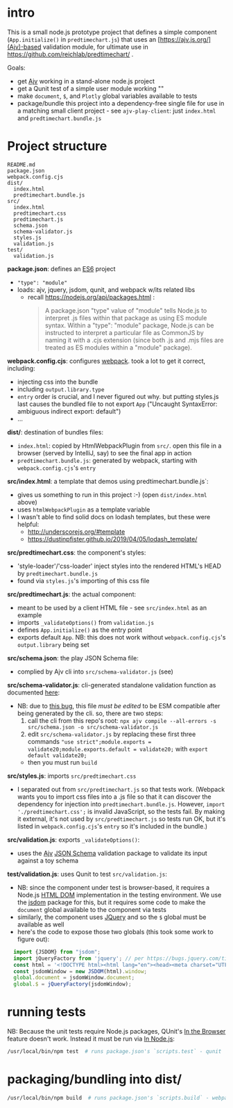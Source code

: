 # intro

This is a small node.js prototype project that defines a simple component (`App.initialize()` in `predtimechart.js`) that uses an [https://ajv.js.org/](Ajv)-based validation module, for ultimate use in https://github.com/reichlab/predtimechart/ .

Goals:

- get [Ajv](https://ajv.js.org/) working in a stand-alone node.js project
- get a Qunit test of a simple user module working ""
- make `document`, `$`, and `Plotly` global variables available to tests
- package/bundle this project into a dependency-free single file for use in a matching small client project - see `ajv-play-client`: just `index.html` and `predtimechart.bundle.js`


# Project structure
```
README.md
package.json
webpack.config.cjs
dist/
  index.html
  predtimechart.bundle.js
src/
  index.html
  predtimechart.css
  predtimechart.js
  schema.json
  schema-validator.js
  styles.js
  validation.js
test/
  validation.js
```


**package.json**: defines an [ES6](https://developer.mozilla.org/en-US/docs/Web/JavaScript) project
- `"type": "module"`
- loads: ajv, jquery, jsdom, qunit, and webpack w/its related libs
  - recall https://nodejs.org/api/packages.html :
    > A package.json "type" value of "module" tells Node.js to interpret .js files within that package as using ES module syntax.
    > Within a "type": "module" package, Node.js can be instructed to interpret a particular file as CommonJS by naming it with a .cjs extension (since both .js and .mjs files are treated as ES modules within a "module" package).

**webpack.config.cjs**: configures [webpack](https://webpack.js.org/). took a lot to get it correct, including:
- injecting css into the bundle
- including `output.library.type`
- `entry` order is crucial, and I never figured out why. but putting styles.js last causes the bundled file to not export `App` ("Uncaught SyntaxError: ambiguous indirect export: default")
- ...

**dist/**: destination of bundles files:
- `index.html`: copied by HtmlWebpackPlugin from `src/`. open this file in a browser (served by IntelliJ, say) to see the final app in action
- `predtimechart.bundle.js`: generated by webpack, starting with `webpack.config.cjs`'s `entry`

**src/index.html**: a template that demos using predtimechart.bundle.js`:
- gives us something to run in this project :-) (open `dist/index.html` above)
- uses `htmlWebpackPlugin` as a template variable
- I wasn't able to find solid docs on lodash templates, but these were helpful:
    - http://underscorejs.org/#template
    - https://dustinpfister.github.io/2019/04/05/lodash_template/

**src/predtimechart.css**: the component's styles:
- 'style-loader'/'css-loader' inject styles into the rendered HTML's HEAD by `predtimechart.bundle.js`
-  found via `styles.js`'s importing of this css file

**src/predtimechart.js**: the actual component:
- meant to be used by a client HTML file - see `src/index.html` as an example
- imports `_validateOptions()` from `validation.js`
- defines `App.initialize()` as the entry point
- exports default `App`. NB: this does not work without `webpack.config.cjs`'s `output.library` being set

**src/schema.json**: the play JSON Schema file:
- complied by Ajv cli into `src/schema-validator.js` (see)

**src/schema-validator.js**: cli-generated standalone validation function as documented [here](https://ajv.js.org/standalone.html):
- NB: due to [this bug](https://github.com/ajv-validator/ajv-cli/issues/234), this file _must be edited_ to be ESM compatible after being generated by the cli. so, there are two steps:
    1. call the cli from this repo's root: `npx ajv compile --all-errors -s src/schema.json -o src/schema-validator.js`
    1. edit `src/schema-validator.js` by replacing these first three commands `"use strict";module.exports = validate20;module.exports.default = validate20;` with `export default validate20;`
    - then you must run `build`

**src/styles.js**: imports `src/predtimechart.css`
- I separated out from `src/predtimechart.js` so that tests work. (Webpack wants you to import css files into a .js file so that it can discover the dependency for injection into `predtimechart.bundle.js`. However, `import './predtimechart.css';` is invalid JavaScript, so the tests fail. By making it external, it's not used by `src/predtimechart.js` so tests run OK, but it's listed in `webpack.config.cjs`'s `entry` so it's included in the bundle.)

**src/validation.js**: exports `_validateOptions()`:
- uses the [Ajv](https://ajv.js.org/) [JSON Schema](https://json-schema.org/) validation package to validate its input against a toy schema

**test/validation.js**: uses Qunit to test `src/validation.js`:
- NB: since the component under test is browser-based, it requires a Node.js [HTML DOM](https://www.w3.org/TR/WD-DOM/introduction.html) implementation in the testing environment. We use the [jsdom](https://www.npmjs.com/package/jsdom) package for this, but it requires some code to make the `document` global available to the component via tests
- similarly, the component uses [JQuery](https://jquery.com/) and so the `$` global must be available as well
- here's the code to expose those two globals (this took some work to figure out):
```javascript
  import {JSDOM} from "jsdom";
  import jQueryFactory from 'jquery'; // per https://bugs.jquery.com/ticket/14549
  const html = '<!DOCTYPE html><html lang="en"><head><meta charset="UTF-8"><title>Title</title></head><body><div id="qunit-fixture"></div></body></html>';
  const jsdomWindow = new JSDOM(html).window;
  global.document = jsdomWindow.document;
  global.$ = jQueryFactory(jsdomWindow);
```


# running tests

NB: Because the unit tests require Node.js packages, QUnit's [In the Browser](https://qunitjs.com/intro/#in-the-browser) feature doesn't work. Instead it must be run via [In Node.js](https://qunitjs.com/intro/#in-nodejs):

```bash
/usr/local/bin/npm test  # runs package.json's `scripts.test` - qunit
```

# packaging/bundling into dist/

```bash
/usr/local/bin/npm build  # runs package.json's `scripts.build` - webpack
```
